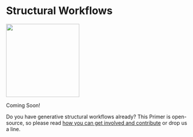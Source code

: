 # Structural Workflows

<img src="../.gitbook/assets/workflows2.png" style="width:200px;"/>

Coming Soon!

Do you have generative structural workflows already? This Primer is open-source, so please read [how you can get involved and contribute](https://refineryprimer.dynamobim.org/#open-source) or drop us a line.



